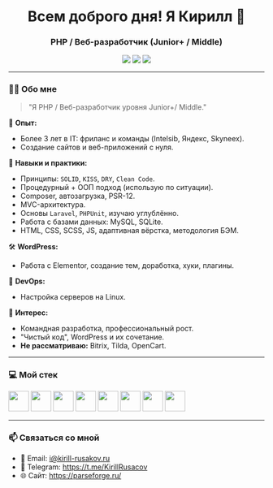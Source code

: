 <h1 align="center">Всем доброго дня! Я Кирилл 👋</h1>

<h3 align="center">PHP / Веб-разработчик (Junior+ / Middle)</h3>

<p align="center">
  <a href="mailto:i@kirill-rusakov.ru" target="_blank"><img src="https://img.shields.io/badge/Email-%23EA4335.svg?&style=for-the-badge&logo=gmail&logoColor=white" /></a>
  <a href="https://t.me/KirillRusacov" target="_blank"><img src="https://img.shields.io/badge/Telegram-2CA5E0?style=for-the-badge&logo=telegram&logoColor=white" /></a>
  <a href="https://parseforge.ru" target="_blank"><img src="https://img.shields.io/badge/Портфолио-000?style=for-the-badge&logo=About.me&logoColor=white" /></a>
</p>

---

### 🧑‍💻 Обо мне

> "Я PHP / Веб-разработчик уровня Junior+/ Middle."

🎯 **Опыт:**
- Более 3 лет в IT: фриланс и команды (Intelsib, Яндекс, Skyneex).
- Создание сайтов и веб-приложений с нуля.

🧠 **Навыки и практики:**
- Принципы: `SOLID`, `KISS`, `DRY`, `Clean Code`.
- Процедурный + ООП подход (использую по ситуации).
- Composer, автозагрузка, PSR-12.
- MVC-архитектура.
- Основы `Laravel`, `PHPUnit`, изучаю углублённо.
- Работа с базами данных: MySQL, SQLite.
- HTML, CSS, SCSS, JS, адаптивная вёрстка, методология БЭМ.

🛠️ **WordPress:**
- Работа с Elementor, создание тем, доработка, хуки, плагины.

🧰 **DevOps:**
- Настройка серверов на Linux.

🚀 **Интерес:**
- Командная разработка, профессиональный рост.
- "Чистый код", WordPress и их сочетание.
- **Не рассматриваю:** Bitrix, Tilda, OpenCart.

---

### 💻 Мой стек

<p align="left">
  <img src="https://cdn.jsdelivr.net/gh/devicons/devicon/icons/php/php-original.svg" width="40" />
  <img src="https://cdn.jsdelivr.net/gh/devicons/devicon/icons/wordpress/wordpress-original.svg" width="40" />
  <img src="https://cdn.jsdelivr.net/gh/devicons/devicon/icons/mysql/mysql-original.svg" width="40" />
  <img src="https://cdn.jsdelivr.net/gh/devicons/devicon/icons/javascript/javascript-original.svg" width="40" />
  <img src="https://cdn.jsdelivr.net/gh/devicons/devicon/icons/html5/html5-original.svg" width="40" />
  <img src="https://cdn.jsdelivr.net/gh/devicons/devicon/icons/css3/css3-original.svg" width="40" />
  <img src="https://cdn.jsdelivr.net/gh/devicons/devicon/icons/linux/linux-original.svg" width="40" />
  <img src="https://cdn.jsdelivr.net/gh/devicons/devicon/icons/laravel/laravel-plain.svg" width="40" />
</p>

---

### 📫 Связаться со мной

- 📧 Email: i@kirill-rusakov.ru 
- 💬 Telegram: https://t.me/KirillRusacov 
- 🌐 Сайт: https://parseforge.ru/
